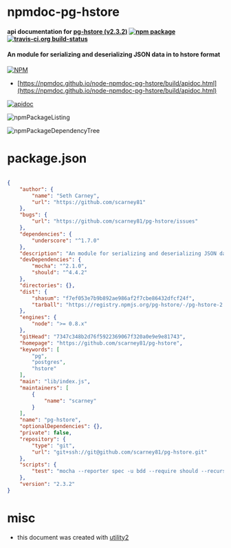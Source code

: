 # npmdoc-pg-hstore

#### api documentation for  [pg-hstore (v2.3.2)](https://github.com/scarney81/pg-hstore)  [![npm package](https://img.shields.io/npm/v/npmdoc-pg-hstore.svg?style=flat-square)](https://www.npmjs.org/package/npmdoc-pg-hstore) [![travis-ci.org build-status](https://api.travis-ci.org/npmdoc/node-npmdoc-pg-hstore.svg)](https://travis-ci.org/npmdoc/node-npmdoc-pg-hstore)

#### An module for serializing and deserializing JSON data in to hstore format

[![NPM](https://nodei.co/npm/pg-hstore.png?downloads=true&downloadRank=true&stars=true)](https://www.npmjs.com/package/pg-hstore)

- [https://npmdoc.github.io/node-npmdoc-pg-hstore/build/apidoc.html](https://npmdoc.github.io/node-npmdoc-pg-hstore/build/apidoc.html)

[![apidoc](https://npmdoc.github.io/node-npmdoc-pg-hstore/build/screenCapture.buildCi.browser.%252Ftmp%252Fbuild%252Fapidoc.html.png)](https://npmdoc.github.io/node-npmdoc-pg-hstore/build/apidoc.html)

![npmPackageListing](https://npmdoc.github.io/node-npmdoc-pg-hstore/build/screenCapture.npmPackageListing.svg)

![npmPackageDependencyTree](https://npmdoc.github.io/node-npmdoc-pg-hstore/build/screenCapture.npmPackageDependencyTree.svg)



# package.json

```json

{
    "author": {
        "name": "Seth Carney",
        "url": "https://github.com/scarney81"
    },
    "bugs": {
        "url": "https://github.com/scarney81/pg-hstore/issues"
    },
    "dependencies": {
        "underscore": "^1.7.0"
    },
    "description": "An module for serializing and deserializing JSON data in to hstore format",
    "devDependencies": {
        "mocha": "^2.1.0",
        "should": "^4.4.2"
    },
    "directories": {},
    "dist": {
        "shasum": "f7ef053e7b9b892ae986af2f7cbe86432dfcf24f",
        "tarball": "https://registry.npmjs.org/pg-hstore/-/pg-hstore-2.3.2.tgz"
    },
    "engines": {
        "node": ">= 0.8.x"
    },
    "gitHead": "7347c348b2d76f5922369067f320a0e9e9e81743",
    "homepage": "https://github.com/scarney81/pg-hstore",
    "keywords": [
        "pg",
        "postgres",
        "hstore"
    ],
    "main": "lib/index.js",
    "maintainers": [
        {
            "name": "scarney"
        }
    ],
    "name": "pg-hstore",
    "optionalDependencies": {},
    "private": false,
    "repository": {
        "type": "git",
        "url": "git+ssh://git@github.com/scarney81/pg-hstore.git"
    },
    "scripts": {
        "test": "mocha --reporter spec -u bdd --require should --recursive --timeout 10000"
    },
    "version": "2.3.2"
}
```



# misc
- this document was created with [utility2](https://github.com/kaizhu256/node-utility2)
